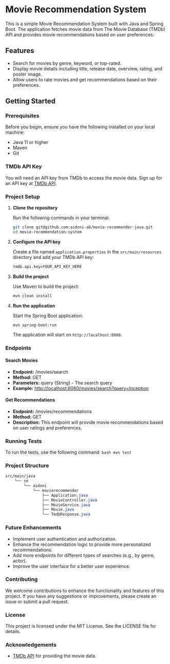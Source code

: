 # Movie Recommendation System

This is a simple Movie Recommendation System built with Java and Spring Boot. The application fetches movie data from The Movie Database (TMDb) API and provides movie recommendations based on user preferences.

## Features

- Search for movies by genre, keyword, or top-rated.
- Display movie details including title, release date, overview, rating, and poster image.
- Allow users to rate movies and get recommendations based on their preferences.

## Getting Started

### Prerequisites

Before you begin, ensure you have the following installed on your local machine:

- Java 11 or higher
- Maven
- Git

### TMDb API Key

You will need an API key from TMDb to access the movie data. Sign up for an API key at [TMDb API](https://www.themoviedb.org/documentation/api).

### Project Setup

1. **Clone the repository**

   Run the following commands in your terminal:

    ```bash
    git clone git@github.com:aidoni-ab/movie-recommender-java.git
    cd movie-recommendation-system
    ```

2. **Configure the API key**

   Create a file named `application.properties` in the `src/main/resources` directory and add your TMDb API key:

    ```bash
    tmdb.api.key=YOUR_API_KEY_HERE
    ```

3. **Build the project**

   Use Maven to build the project:

    ```bash
    mvn clean install
    ```

4. **Run the application**

   Start the Spring Boot application:

   ```bash
   mvn spring-boot:run
   ```

   The application will start on `http://localhost:8080`.

### Endpoints

#### Search Movies

- **Endpoint:** /movies/search
- **Method:** GET
- **Parameters:** query (String) - The search query
- **Example:** <http://localhost:8080/movies/search?query=Inception>

#### Get Recommendations

- **Endpoint:** /movies/recommendations
- **Method:** GET
- **Description:** This endpoint will provide movie recommendations based on user ratings and preferences.

### Running Tests

To run the tests, use the following command:
    ```bash
    mvn test
    ```

### Project Structure

```css
src/main/java
    └── se
        └── aidoni
            └── movierecommender
                ├── Application.java
                ├── MovieController.java
                ├── MovieService.java
                ├── Movie.java
                └── TmdbResponse.java
``````

### Future Enhancements

- Implement user authentication and authorization.
- Enhance the recommendation logic to provide more personalized recommendations.
- Add more endpoints for different types of searches (e.g., by genre, actor).
- Improve the user interface for a better user experience.

### Contributing

We welcome contributions to enhance the functionality and features of this project. If you have any suggestions or improvements, please create an issue or submit a pull request.

### License

This project is licensed under the MIT License. See the LICENSE file for details.

### Acknowledgements

- [TMDb API](https://www.themoviedb.org/documentation/api) for providing the movie data.
